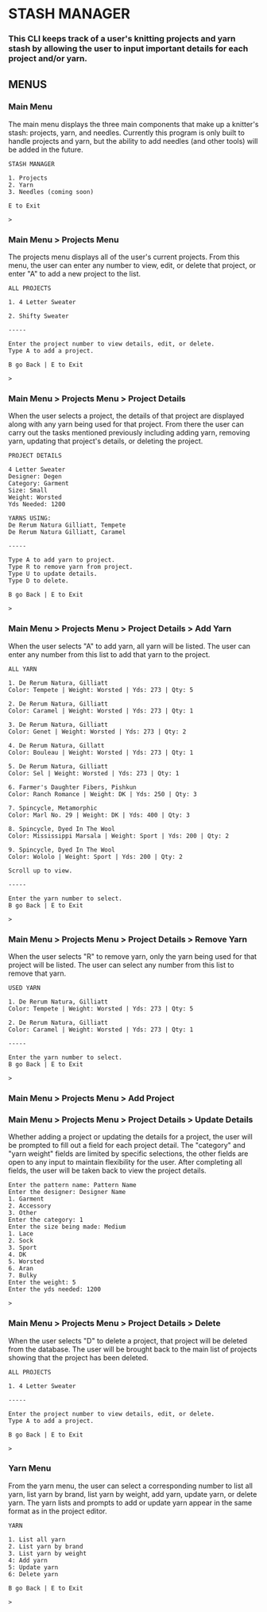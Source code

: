 # STASH MANAGER
### This CLI keeps track of a user's knitting projects and yarn stash by allowing the user to input important details for each project and/or yarn.

## MENUS

### Main Menu
The main menu displays the three main components that make up a knitter's stash: projects, yarn, and needles. Currently this program is only built to handle projects and yarn, but the ability to add needles (and other tools) will be added in the future.
```
STASH MANAGER

1. Projects
2. Yarn
3. Needles (coming soon)

E to Exit

> 
```

### Main Menu > Projects Menu
The projects menu displays all of the user's current projects. From this menu, the user can enter any number to view, edit, or delete that project, or enter "A" to add a new project to the list.
```
ALL PROJECTS

1. 4 Letter Sweater

2. Shifty Sweater

-----

Enter the project number to view details, edit, or delete.
Type A to add a project.

B go Back | E to Exit

> 
```

### Main Menu > Projects Menu > Project Details
When the user selects a project, the details of that project are displayed along with any yarn being used for that project. From there the user can carry out the tasks mentioned previously including adding yarn, removing yarn, updating that project's details, or deleting the project.
```
PROJECT DETAILS

4 Letter Sweater
Designer: Degen
Category: Garment
Size: Small
Weight: Worsted
Yds Needed: 1200

YARNS USING:
De Rerum Natura Gilliatt, Tempete
De Rerum Natura Gilliatt, Caramel

-----

Type A to add yarn to project.
Type R to remove yarn from project.
Type U to update details.
Type D to delete.

B go Back | E to Exit

>  
```
### Main Menu > Projects Menu > Project Details > Add Yarn
When the user selects "A" to add yarn, all yarn will be listed. The user can enter any number from this list to add that yarn to the project.
```
ALL YARN

1. De Rerum Natura, Gilliatt
Color: Tempete | Weight: Worsted | Yds: 273 | Qty: 5

2. De Rerum Natura, Gilliatt
Color: Caramel | Weight: Worsted | Yds: 273 | Qty: 1

3. De Rerum Natura, Gilliatt
Color: Genet | Weight: Worsted | Yds: 273 | Qty: 2

4. De Rerum Natura, Gillatt
Color: Bouleau | Weight: Worsted | Yds: 273 | Qty: 1

5. De Rerum Natura, Gilliatt
Color: Sel | Weight: Worsted | Yds: 273 | Qty: 1

6. Farmer's Daughter Fibers, Pishkun
Color: Ranch Romance | Weight: DK | Yds: 250 | Qty: 3

7. Spincycle, Metamorphic
Color: Marl No. 29 | Weight: DK | Yds: 400 | Qty: 3

8. Spincycle, Dyed In The Wool
Color: Mississippi Marsala | Weight: Sport | Yds: 200 | Qty: 2

9. Spincycle, Dyed In The Wool
Color: Wololo | Weight: Sport | Yds: 200 | Qty: 2

Scroll up to view.

-----

Enter the yarn number to select.
B go Back | E to Exit

> 
```
### Main Menu > Projects Menu > Project Details > Remove Yarn
When the user selects "R" to remove yarn, only the yarn being used for that project will be listed. The user can select any number from this list to remove that yarn.
```
USED YARN

1. De Rerum Natura, Gilliatt
Color: Tempete | Weight: Worsted | Yds: 273 | Qty: 5

2. De Rerum Natura, Gilliatt
Color: Caramel | Weight: Worsted | Yds: 273 | Qty: 1

-----

Enter the yarn number to select.
B go Back | E to Exit

> 
```
### Main Menu > Projects Menu > Add Project
### Main Menu > Projects Menu > Project Details > Update Details
Whether adding a project or updating the details for a project, the user will be prompted to fill out a field for each project detail. The "category" and "yarn weight" fields are limited by specific selections, the other fields are open to any input to maintain flexibility for the user. After completing all fields, the user will be taken back to view the project details.
```
Enter the pattern name: Pattern Name
Enter the designer: Designer Name
1. Garment
2. Accessory
3. Other
Enter the category: 1
Enter the size being made: Medium
1. Lace
2. Sock
3. Sport
4. DK
5. Worsted
6. Aran
7. Bulky
Enter the weight: 5
Enter the yds needed: 1200

>  
```
### Main Menu > Projects Menu > Project Details > Delete
When the user selects "D" to delete a project, that project will be deleted from the database. The user will be brought back to the main list of projects showing that the project has been deleted.
```
ALL PROJECTS

1. 4 Letter Sweater

-----

Enter the project number to view details, edit, or delete.
Type A to add a project.

B go Back | E to Exit

> 
```
### Yarn Menu
From the yarn menu, the user can select a corresponding number to list all yarn, list yarn by brand, list yarn by weight, add yarn, update yarn, or delete yarn. The yarn lists and prompts to add or update yarn appear in the same format as in the project editor.
```
YARN

1. List all yarn
2. List yarn by brand
3. List yarn by weight
4: Add yarn
5: Update yarn
6: Delete yarn

B go Back | E to Exit

>  
```